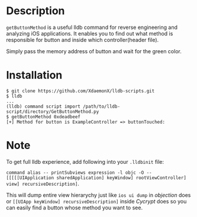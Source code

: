 # Description

`getButtonMethod` is a useful lldb command for reverse engineering and analyzing iOS applications. It enables you to find out what method is responsible for button and inside which controller(header file).

Simply pass the memory address of button and wait for the green color.

# Installation
```
$ git clone https://github.com/XdaemonX/lldb-scripts.git
$ lldb
...
(lldb) command script import /path/to/lldb-script/directory/GetButtonMethod.py
$ getButtonMethod 0xdeadbeef
[+] Method for button is ExampleController => buttonTouched:
```

# Note
To get full lldb experience, add following into your `.lldbinit` file:

`command alias -- printSubviews expression -l objc -O -- [[[[[UIApplication sharedApplication] keyWindow] rootViewController] view] recursiveDescription]`. 

This will dump entire view hierarychy just like `ios ui dump` in _objection_ does or `[[UIApp keyWindow] recursiveDescription]` inside _Cycrypt_ does so you can easily find a button whose method you want to see.
